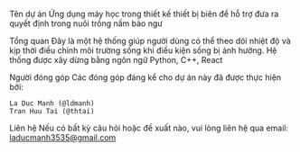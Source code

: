 Tên dự án 
Ứng dụng máy học trong thiết kế thiết bị biên để hỗ trợ đưa ra quyết định trong nuôi trồng nấm bào ngư

Tổng quan
Đây là một hệ thống giúp người dùng có thể theo dõi nhiệt độ và kịp thời điều chỉnh môi trường sống khi điều kiện sống bị ảnh hưởng. Hệ thống được xây dừng bằng ngôn ngữ Python, C++, React 

Người đóng góp
Các đóng góp đáng kể cho dự án này đã được thực hiện bởi:

	La Duc Manh (@ldmanh)
	Tran Huu Tai (@thtai)

Liên hệ
Nếu có bất kỳ câu hỏi hoặc đề xuất nào, vui lòng liên hệ qua email: laducmanh3535@gmail.com 

